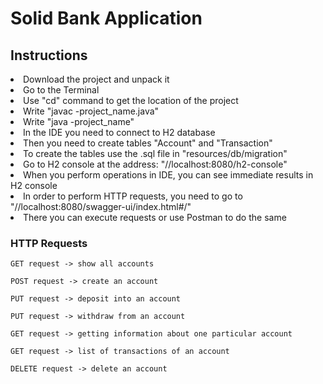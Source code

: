 <h1>Solid Bank Application</h1>
<h2>Instructions</h2>
<li>Download the project and unpack it</li>
<li>Go to the Terminal</li>
<li>Use "cd" command to get the location of the project</li>
<li>Write "javac -project_name.java"</li>
<li>Write "java -project_name"</li>
<li>In the IDE you need to connect to H2 database</li>
<li>Then you need to create tables "Account" and "Transaction"</li>
<li>To create the tables use the .sql file in "resources/db/migration"</li>
<li>Go to H2 console at the address: "//localhost:8080/h2-console"</li>
<li>When you perform operations in IDE, you can see immediate results in H2 console</li>
<li>In order to perform HTTP requests, you need to go to "//localhost:8080/swagger-ui/index.html#/"</li>
<li>There you can execute requests or use Postman to do the same</li>

<h3>HTTP Requests</h3>

```
GET request -> show all accounts

POST request -> create an account

PUT request -> deposit into an account

PUT request -> withdraw from an account

GET request -> getting information about one particular account

GET request -> list of transactions of an account

DELETE request -> delete an account
``` 
